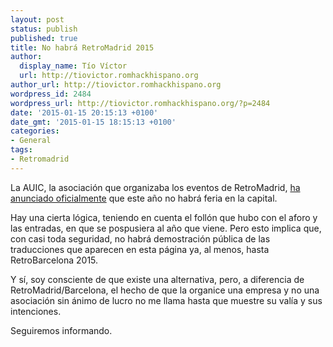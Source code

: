 ```yaml
---
layout: post
status: publish
published: true
title: No habrá RetroMadrid 2015
author:
  display_name: Tío Víctor
  url: http://tiovictor.romhackhispano.org
author_url: http://tiovictor.romhackhispano.org
wordpress_id: 2484
wordpress_url: http://tiovictor.romhackhispano.org/?p=2484
date: '2015-01-15 20:15:13 +0100'
date_gmt: '2015-01-15 18:15:13 +0100'
categories:
- General
tags:
- Retromadrid
---
```

La AUIC, la asociación que organizaba los eventos de RetroMadrid, [ha anunciado 
oficialmente](http://www.retromadrid.org/comunicado-oficial-retromadrid-2016/) que este 
año no habrá feria en la capital.

Hay una cierta lógica, teniendo en cuenta el follón que hubo con el aforo y las entradas, 
en que se pospusiera al año que viene. Pero esto implica que, con casi toda seguridad, no 
habrá demostración pública de las traducciones que aparecen en esta página ya, al menos, 
hasta RetroBarcelona 2015.

Y sí, soy consciente de que existe una alternativa, pero, a diferencia de 
RetroMadrid/Barcelona, el hecho de que la organice una empresa y no una asociación sin ánimo 
de lucro no me llama hasta que muestre su valía y sus intenciones.

Seguiremos informando.
